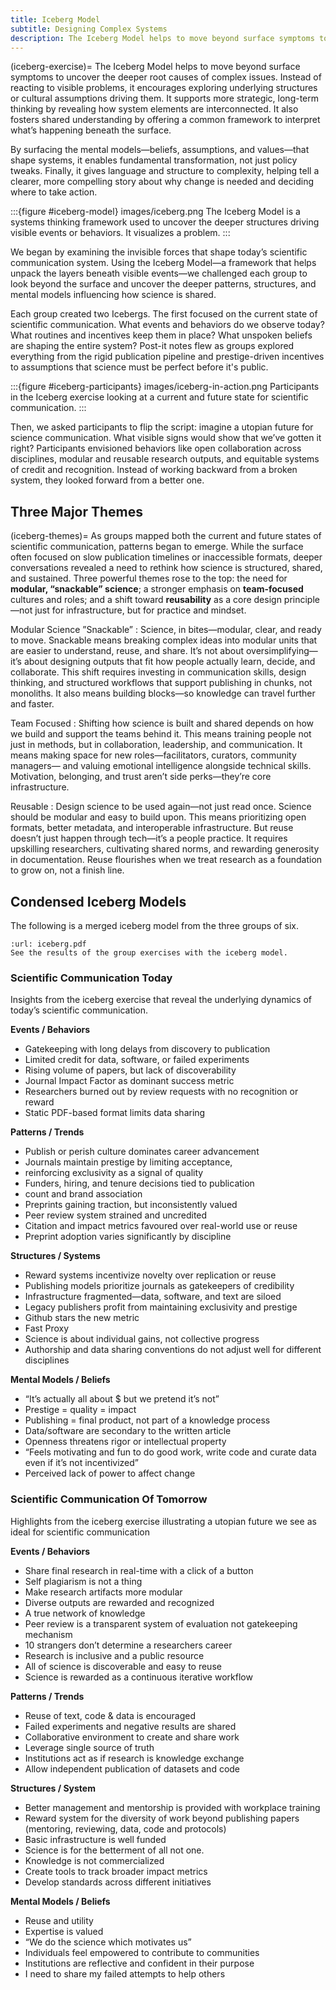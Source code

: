 ```yaml
---
title: Iceberg Model
subtitle: Designing Complex Systems
description: The Iceberg Model helps to move beyond surface symptoms to uncover the deeper root causes of complex issues.
---
```


(iceberg-exercise)=
The Iceberg Model helps to move beyond surface symptoms to uncover the deeper root causes of complex issues. Instead of reacting to visible problems, it encourages exploring underlying structures or cultural assumptions driving them. It supports more strategic, long-term thinking by revealing how system elements are interconnected. It also fosters shared understanding by offering a common framework to interpret what’s happening beneath the surface.

By surfacing the mental models—beliefs, assumptions, and values—that shape systems, it enables fundamental transformation, not just policy tweaks. Finally, it gives language and structure to complexity, helping tell a clearer, more compelling story about why change is needed and deciding where to take action.

:::{figure #iceberg-model} images/iceberg.png
The Iceberg Model is a systems thinking framework used to uncover the deeper structures driving visible events or behaviors. It visualizes a problem.
:::

We began by examining the invisible forces that shape today’s scientific communication system. Using the Iceberg Model—a framework that helps unpack the layers beneath visible events—we challenged each group to look beyond the surface and uncover the deeper patterns, structures, and mental models influencing how science is shared.

Each group created two Icebergs. The first focused on the current state of scientific communication. What events and behaviors do we observe today? What routines and incentives keep them in place? What unspoken beliefs are shaping the entire system? Post-it notes flew as groups explored everything from the rigid publication pipeline and prestige-driven incentives to assumptions that science must be perfect before it's public.

:::{figure #iceberg-participants} images/iceberg-in-action.png
Participants in the Iceberg exercise looking at a current and future state for scientific communication.
:::

Then, we asked participants to flip the script: imagine a utopian future for science communication. What visible signs would show that we’ve gotten it right? Participants envisioned behaviors like open collaboration across disciplines, modular and reusable research outputs, and equitable systems of credit and recognition. Instead of working backward from a broken system, they looked forward from a better one.

## Three Major Themes

(iceberg-themes)=
As groups mapped both the current and future states of scientific communication, patterns began to emerge. While the surface often focused on slow publication timelines or inaccessible formats, deeper conversations revealed a need to rethink how science is structured, shared, and sustained. Three powerful themes rose to the top: the need for **modular, “snackable” science**; a stronger emphasis on **team-focused** cultures and roles; and a shift toward **reusability** as a core design principle—not just for infrastructure, but for practice and mindset.

Modular Science ”Snackable”
: Science, in bites—modular, clear, and ready to move. Snackable means breaking complex ideas into modular units that are easier to understand, reuse, and share. It’s not about oversimplifying—it’s about designing outputs that fit how people actually learn, decide, and collaborate. This shift requires investing in communication skills, design thinking, and structured workflows that support publishing in chunks, not monoliths. It also means building blocks—so knowledge can travel further and faster.

Team Focused
: Shifting how science is built and shared depends on how we build and support the teams behind it. This means training people not just in methods, but in collaboration, leadership, and communication. It means making space for new roles—facilitators, curators, community managers— and valuing emotional intelligence alongside technical skills. Motivation, belonging, and trust aren’t side perks—they’re core infrastructure.

Reusable
: Design science to be used again—not just read once. Science should be modular and easy to build upon. This means prioritizing open formats, better metadata, and interoperable infrastructure. But reuse doesn’t just happen through tech—it’s a people practice. It requires upskilling researchers, cultivating shared norms, and rewarding generosity in documentation. Reuse flourishes when we treat research as a foundation to grow on, not a finish line.

## Condensed Iceberg Models

The following is a merged iceberg model from the three groups of six.

```{card} 🧊 Iceberg Results
:url: iceberg.pdf
See the results of the group exercises with the iceberg model.
```

### Scientific Communication Today

Insights from the iceberg exercise that reveal the underlying dynamics of today’s scientific communication.

**Events / Behaviors**

- Gatekeeping with long delays from discovery to publication
- Limited credit for data, software, or failed experiments
- Rising volume of papers, but lack of discoverability
- Journal Impact Factor as dominant success metric
- Researchers burned out by review requests with no recognition or reward
- Static PDF-based format limits data sharing

**Patterns / Trends**

- Publish or perish culture dominates career advancement
- Journals maintain prestige by limiting acceptance,
- reinforcing exclusivity as a signal of quality
- Funders, hiring, and tenure decisions tied to publication
- count and brand association
- Preprints gaining traction, but inconsistently valued
- Peer review system strained and uncredited
- Citation and impact metrics favoured over real-world use or reuse
- Preprint adoption varies significantly by discipline

**Structures / Systems**

- Reward systems incentivize novelty over replication or reuse
- Publishing models prioritize journals as gatekeepers of credibility
- Infrastructure fragmented—data, software, and text are siloed
- Legacy publishers profit from maintaining exclusivity and prestige
- Github stars the new metric
- Fast Proxy
- Science is about individual gains, not collective progress
- Authorship and data sharing conventions do not adjust well for different disciplines

**Mental Models / Beliefs**

- “It’s actually all about $ but we pretend it’s not”
- Prestige = quality = impact
- Publishing = final product, not part of a knowledge process
- Data/software are secondary to the written article
- Openness threatens rigor or intellectual property
- “Feels motivating and fun to do good work, write code and curate data even if it’s not incentivized”
- Perceived lack of power to affect change

### Scientific Communication Of Tomorrow

Highlights from the iceberg exercise illustrating a utopian future we see as ideal for scientific communication

**Events / Behaviors**

- Share final research in real-time with a click of a button
- Self plagiarism is not a thing
- Make research artifacts more modular
- Diverse outputs are rewarded and recognized
- A true network of knowledge
- Peer review is a transparent system of evaluation not gatekeeping mechanism
- 10 strangers don’t determine a researchers career
- Research is inclusive and a public resource
- All of science is discoverable and easy to reuse
- Science is rewarded as a continuous iterative workflow

**Patterns / Trends**

- Reuse of text, code & data is encouraged
- Failed experiments and negative results are shared
- Collaborative environment to create and share work
- Leverage single source of truth
- Institutions act as if research is knowledge exchange
- Allow independent publication of datasets and code

**Structures / System**

- Better management and mentorship is provided with workplace training
- Reward system for the diversity of work beyond publishing papers (mentoring, reviewing, data, code and protocols)
- Basic infrastructure is well funded
- Science is for the betterment of all not one.
- Knowledge is not commercialized
- Create tools to track broader impact metrics
- Develop standards across different initiatives

**Mental Models / Beliefs**

- Reuse and utility
- Expertise is valued
- “We do the science which motivates us”
- Individuals feel empowered to contribute to communities
- Institutions are reflective and confident in their purpose
- I need to share my failed attempts to help others
